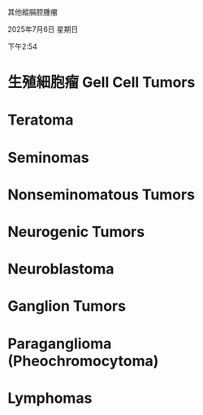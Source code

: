 其他縱膈腔腫瘤

2025年7月6日 星期日

下午2:54

# 生殖細胞瘤 Gell Cell Tumors

# Teratoma

# Seminomas 

# Nonseminomatous Tumors 

# Neurogenic Tumors 

# Neuroblastoma 

# Ganglion Tumors 

# Paraganglioma (Pheochromocytoma) 

# Lymphomas 
